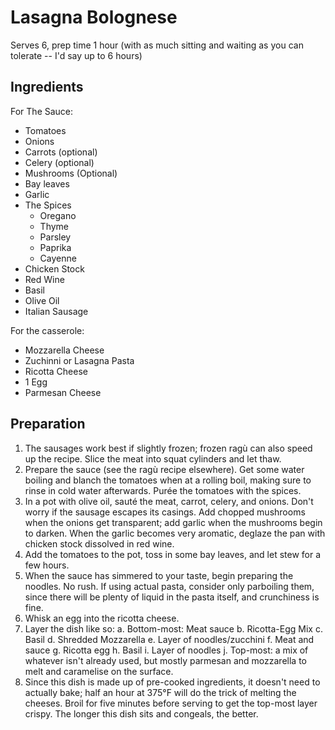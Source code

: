 # Lasagna Bolognese

Serves 6, prep time 1 hour (with as much sitting and waiting as you can tolerate -- I'd say up to 6 hours)

## Ingredients

For The Sauce:

- Tomatoes
- Onions
- Carrots (optional)
- Celery (optional)
- Mushrooms (Optional)
- Bay leaves
- Garlic
- The Spices
    * Oregano
    * Thyme
    * Parsley
    * Paprika
    * Cayenne
- Chicken Stock
- Red Wine
- Basil
- Olive Oil
- Italian Sausage

For the casserole:

- Mozzarella Cheese
- Zuchinni or Lasagna Pasta
- Ricotta Cheese
- 1 Egg
- Parmesan Cheese

## Preparation

1. The sausages work best if slightly frozen; frozen ragù can also speed up the recipe. Slice the meat into squat cylinders and let thaw.
2. Prepare the sauce (see the ragù recipe elsewhere). Get some water boiling and blanch the tomatoes when at a rolling boil, making sure to rinse in cold water afterwards. Purée the tomatoes with the spices.
3. In a pot with olive oil, sauté the meat, carrot, celery, and onions. Don't worry if the sausage escapes its casings. Add chopped mushrooms when the onions get transparent; add garlic when the mushrooms begin to darken. When the garlic becomes very aromatic, deglaze the pan with chicken stock dissolved in red wine.
4. Add the tomatoes to the pot, toss in some bay leaves, and let stew for a few hours. 
5. When the sauce has simmered to your taste, begin preparing the noodles. No rush. If using actual pasta, consider only parboiling them, since there will be plenty of liquid in the pasta itself, and crunchiness is fine.
6. Whisk an egg into the ricotta cheese. 
7. Layer the dish like so:
    a. Bottom-most: Meat sauce
    b. Ricotta-Egg Mix
    c. Basil
    d. Shredded Mozzarella
    e. Layer of noodles/zucchini 
    f. Meat and sauce
    g. Ricotta egg 
    h. Basil
    i. Layer of noodles
    j. Top-most: a mix of whatever isn't already used, but mostly parmesan and mozzarella to melt and caramelise on the surface. 
8. Since this dish is made up of pre-cooked ingredients, it doesn't need to actually bake; half an hour at 375°F will do the trick of melting the cheeses. Broil for five minutes before serving to get the top-most layer crispy. The longer this dish sits and congeals, the better.
